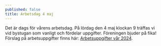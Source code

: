 ```yaml
---
published: false
title: Arbetsdag 4 maj
---
```

Det är dags för vårens arbetsdag. På lördag den 4 maj klockan 9 träffas vi vid bystugan som vanligt och fördelar uppgifter. Föreningen bjuder på fika! Förslag på arbetsuppgifter finns här: [Arbetsuppgifter vår 2024](../assets/pdf/forslag.pdf).
